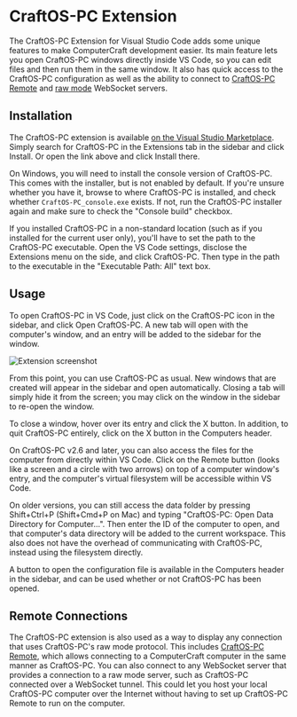 # CraftOS-PC Extension
The CraftOS-PC Extension for Visual Studio Code adds some unique features to make ComputerCraft development easier. Its main feature lets you open CraftOS-PC windows directly inside VS Code, so you can edit files and then run them in the same window. It also has quick access to the CraftOS-PC configuration as well as the ability to connect to [CraftOS-PC Remote](remote) and [raw mode](rawmode) WebSocket servers.

## Installation
The CraftOS-PC extension is available [on the Visual Studio Marketplace](https://marketplace.visualstudio.com/items?itemName=JackMacWindows.craftos-pc). Simply search for CraftOS-PC in the Extensions tab in the sidebar and click Install. Or open the link above and click Install there.

On Windows, you will need to install the console version of CraftOS-PC. This comes with the installer, but is not enabled by default. If you're unsure whether you have it, browse to where CraftOS-PC is installed, and check whether `CraftOS-PC_console.exe` exists. If not, run the CraftOS-PC installer again and make sure to check the "Console build" checkbox.

If you installed CraftOS-PC in a non-standard location (such as if you installed for the current user only), you'll have to set the path to the CraftOS-PC executable. Open the VS Code settings, disclose the Extensions menu on the side, and click CraftOS-PC. Then type in the path to the executable in the "Executable Path: All" text box.

## Usage
To open CraftOS-PC in VS Code, just click on the CraftOS-PC icon in the sidebar, and click Open CraftOS-PC. A new tab will open with the computer's window, and an entry will be added to the sidebar for the window.

![Extension screenshot](/images/vscode.png)

From this point, you can use CraftOS-PC as usual. New windows that are created will appear in the sidebar and open automatically. Closing a tab will simply hide it from the screen; you may click on the window in the sidebar to re-open the window.

To close a window, hover over its entry and click the X button. In addition, to quit CraftOS-PC entirely, click on the X button in the Computers header.

On CraftOS-PC v2.6 and later, you can also access the files for the computer from directly within VS Code. Click on the Remote button (looks like a screen and a circle with two arrows) on top of a computer window's entry, and the computer's virtual filesystem will be accessible within VS Code.

On older versions, you can still access the data folder by pressing Shift+Ctrl+P (Shift+Cmd+P on Mac) and typing "CraftOS-PC: Open Data Directory for Computer...". Then enter the ID of the computer to open, and that computer's data directory will be added to the current workspace. This also does not have the overhead of communicating with CraftOS-PC, instead using the filesystem directly.

A button to open the configuration file is available in the Computers header in the sidebar, and can be used whether or not CraftOS-PC has been opened.

## Remote Connections
The CraftOS-PC extension is also used as a way to display any connection that uses CraftOS-PC's raw mode protocol. This includes [CraftOS-PC Remote](remote), which allows connecting to a ComputerCraft computer in the same manner as CraftOS-PC. You can also connect to any WebSocket server that provides a connection to a raw mode server, such as CraftOS-PC connected over a WebSocket tunnel. This could let you host your local CraftOS-PC computer over the Internet without having to set up CraftOS-PC Remote to run on the computer.